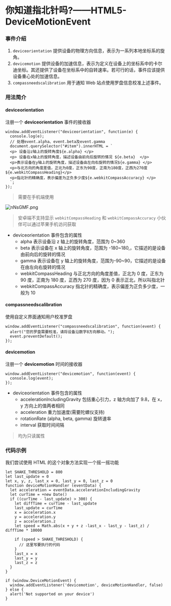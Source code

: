 # 你知道指北针吗?——HTML5-DeviceMotionEvent

### 事件介绍

1. `deviceorientation` 提供设备的物理方向信息，表示为一系列本地坐标系的旋角。
2. `devicemotion` 提供设备的加速信息，表示为定义在设备上的坐标系中的卡尔迪坐标。其还提供了设备在坐标系中的自转速率。若可行的话，事件应该提供设备重心处的加速信息。
3. `compassneedscalibration` 用于通知 Web 站点使用罗盘信息校准上述事件。

### 用法简介

#### deviceorientation

注册一个 **deviceorientation** 事件的接收器

```
window.addEventListener("deviceorientation", function(e) {
  console.log(e);
  // 处理event.alpha、event.beta及event.gamma
  document.querySelector("#item").innerHTML = `
  <p> 设备沿z轴上的旋转角度${e.alpha} </p>
  <p> 设备在x轴上的旋转角度，描述设备由前向后旋转的情况 ${e.beta}  </p>
  <p>表示设备在y轴上的旋转角度，描述设备由左向右旋转的情况${e.gamma} </p>
  <p>与北方向的角度差值，正北为0度，正东为90度，正南为180度，正西为270度${e.webkitCompassHeading}</p>
  <p>指北针的精确度，表示偏差为正负多少度${e.webkitCompassAccuracy} </p>
  `;
});
```

> 需要在手机端使用

![nNsGMF.png](https://s2.ax1x.com/2019/09/10/nNsGMF.png)

> 安卓端不支持显示 `webkitCompassHeading` 和 `webkitCompassAccuracy` 小伙伴可以通过苹果手机访问获取

* deviceorientation 事件包含的属性
  * alpha 表示设备沿 z 轴上的旋转角度，范围为 0\~360
  * beta 表示设备在 x 轴上的旋转角度，范围为 -180\~180,，它描述的是设备由前向后的旋转的情况
  * gamma 表示设备在 y 轴上的旋转角度，范围为-90\~90，它描述的是设备在由左向右旋转的情况
  * webkitCompassHeading 与正北方向的角度差值，正北为 0 度，正东为 90 度，正南为 180 度，正西为 270 度，因为 0 表示正北，所以叫指北针
  * webkitCompassAccuracy 指北针的精确度，表示偏差为正负多少度，一般为 10

#### compassneedscalibration

使用自定义界面通知用户校准罗盘

```
window.addEventListener("compassneedscalibration", function(event) {
  alert("您的罗盘需要校准，请将设备沿数字8方向移动。");
  event.preventDefault();
});
```

#### devicemotion

注册一个 **devicemotion** 时间的接收器

```
window.addEventListener("devicemotion", function(event) {
  console.log(event);
});
```

* deviceorientation 事件包含的属性
  * accelerationIncludingGravity 包括重心引力，z 轴方向加了 9.8，在 x，y 方向上的值两者相同
  * acceleration 重力加速度(需要陀螺仪支持)
  * rotationRate (alpha, beta, gamma) 旋转速率
  * interval 获取时间间隔

> 均为只读属性

### 代码示例

我们尝试使用 HTML 的这个对象方法实现一个摇一摇功能

```
let SHAKE_THRESHOLD = 800
let last_update = 0
let x, y, z, last_x = 0, last_y = 0, last_z = 0
function deviceMotionHandler (eventData) {
  let acceleration = eventData.accelerationIncludingGravity
  let curTime = +new Date()
  if ((curTime - last_update) > 300) {
    let diffTime = curTime - last_update
    last_update = curTime
    x = acceleration.x
    y = acceleration.y
    z = acceleration.z
    let speed = Math.abs(x + y + z -last_x - last_y - last_z) / diffTime * 10000

    if (speed > SHAKE_THRESHOLD) {
      // 这里写要执行的代码
    }
    last_x = x
    last_y = y
    last_z = z
  }
}

if (window.DeviceMotionEvent) {
  window.addEventListener('devicemotion', deviceMotionHandler, false)
} else {
  alert('Not supported on your device')
}
```

